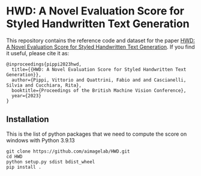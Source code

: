 # HWD: A Novel Evaluation Score for Styled Handwritten Text Generation


This repository contains the reference code and dataset for the paper [HWD: A Novel Evaluation Score for Styled Handwritten Text Generation](https://papers.bmvc2023.org/0007.pdf).
If you find it useful, please cite it as:
```
@inproceedings{pippi2023hwd,
  title={{HWD: A Novel Evaluation Score for Styled Handwritten Text Generation}},
  author={Pippi, Vittorio and Quattrini, Fabio and and Cascianelli, Silvia and Cucchiara, Rita},
  booktitle={Proceedings of the British Machine Vision Conference},
  year={2023}
}
```

## Installation
This is the list of python packages that we need to compute the score on windows with Python 3.9.13
```console
git clone https://github.com/aimagelab/HWD.git
cd HWD
python setup.py sdist bdist_wheel
pip install .
```
